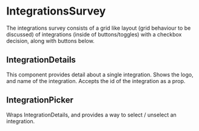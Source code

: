 # IntegrationsSurvey

The integrations survey consists of a grid like layout (grid behaviour to be discussed) of integrations (inside of buttons/toggles) with a checkbox decision, along with buttons below.

## IntegrationDetails

This component provides detail about a single integration. Shows the logo, and name of the integration. Accepts the id of the integration as a prop.

## IntegrationPicker

Wraps IntegrationDetails, and provides a way to select / unselect an integration.
